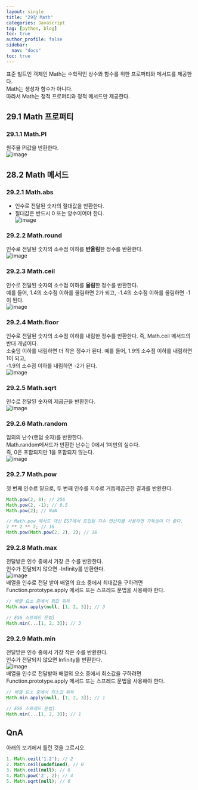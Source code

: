 ```yaml
---
layout: single
title: "29장 Math"
categories: Javascript
tag: [python, blog]
toc: true
author_profile: false
sidebar:
  nav: "docs"
toc: true
---
```


표준 빌트인 객체인 Math는 수학적인 상수와 함수를 위한 프로퍼티와 메서드를 제공한다.<br>
Math는 생성자 함수가 아니다.<br>
따라서 Math는 정적 프로퍼티와 정적 메서드만 제공한다.
## 29.1 Math 프로퍼티
### 29.1.1 Math.PI
원주율 PI값을 반환한다.<br>
![image](https://github.com/jiyoon-lee/jiyoon-lee.github.io/assets/59562141/a684d010-7f00-4421-b843-d99c222c898a)

## 28.2 Math 메서드
### 29.2.1 Math.abs
- 인수로 전달된 숫자의 절대값을 반환한다.
- 절대값은 반드시 0 또는 양수이어야 한다.<br>
![image](https://github.com/jiyoon-lee/jiyoon-lee.github.io/assets/59562141/fc09cd8e-ad5b-475b-9e02-3847baf8ab7c)

### 29.2.2 Math.round
인수로 전달된 숫자의 소수점 이하를 **반올림**한 정수를 반환한다.<br>
![image](https://github.com/jiyoon-lee/jiyoon-lee.github.io/assets/59562141/4125fe3b-0f8a-48dd-a652-ecf405c87d3e)

### 29.2.3 Math.ceil
인수로 전달된 숫자의 소수점 이하를 **올림**한 정수를 반환한다.<br>
예를 들어, 1.4의 소수점 이하를 올림하면 2가 되고, -1.4의 소수점 이하를 올림하면 -1이 된다.<br>
![image](https://github.com/jiyoon-lee/jiyoon-lee.github.io/assets/59562141/2124d8fd-2c62-4688-ac9d-8d87e314ccb5)

### 29.2.4 Math.floor
인수로 전달된 숫자의 소수점 이하를 내림한 정수를 반환한다. 즉, Math.ceil 메서드의 반대 개념이다.<br>
소숮덤 이하를 내림하면 더 작은 정수가 된다. 예를 들어, 1.9의 소수점 이하를 내림하면 1이 되고,<br>
-1.9의 소수점 이하를 내림하면 -2가 된다.<br>
![image](https://github.com/jiyoon-lee/jiyoon-lee.github.io/assets/59562141/6e900f0e-7cbf-4045-9ba5-3c03de5b11cf)

### 29.2.5 Math.sqrt
인수로 전달된 숫자의 제곱근을 반환한다.<br>
![image](https://github.com/jiyoon-lee/jiyoon-lee.github.io/assets/59562141/3df80b03-64ba-4ed0-aa8c-2a371098d031)

### 29.2.6 Math.random
임의의 난수(랜덤 숫자)를 반환한다.<br>
Math.random메서드가 반환한 난수는 0에서 1미만의 실수다.<br>
즉, 0은 포함되지만 1을 포함되지 않는다.<br>
![image](https://github.com/jiyoon-lee/jiyoon-lee.github.io/assets/59562141/1452e781-e94b-47dd-9e05-5da4e12f2c1f)

### 29.2.7 Math.pow
첫 번째 인수르 밑으로, 두 번째 인수를 지수로 거듭제곱근한 결과를 반환한다.
```javascript
Math.pow(2, 8); // 256
Math.pow(2, -1); // 0.5
Math.pow(2); // NaN

// Math.pow 메서드 대신 ES7에서 도입된 지수 연산자를 사용하면 가독성이 더 좋다.
2 ** 2 ** 2; // 16
Math.pow(Math.pow(2, 2), 2); // 16
```

### 29.2.8 Math.max
전달받은 인수 중에서 가장 큰 수를 반환한다.<br>
인수가 전달되지 않으면 -Infinity를 반환한다.<br>
![image](https://github.com/jiyoon-lee/jiyoon-lee.github.io/assets/59562141/ba70e70e-2e14-4a88-b58a-322b15ad848f)<br>
배열을 인수로 전달 받아 배열의 요소 중에서 최대값을 구하려면 Function.prototype.apply 메서드 또는 스프레드 문법을 사용해야 한다.
```javascript
// 배열 요소 중에서 최값 취득
Math.max.apply(null, [1, 2, 3]); // 3

// ES6 스프레드 문법]
Math.min(...[1, 2, 3]); // 3
```

### 29.2.9 Math.min
전달받은 인수 중에서 가장 작은 수를 반환한다.<br>
인수가 전달되지 않으면 Infinity를 반환한다.<br>
![image](https://github.com/jiyoon-lee/jiyoon-lee.github.io/assets/59562141/2c37f81d-2b42-4e7b-b08c-8e0d921a9e88)<br>
배열을 인수로 전달받아 배열의 요소 중에서 최소값을 구하려면 Function.prototype.apply 메서드 또는 스프레드 문법을 사용해야 한다.
```javascript
// 배열 요소 중에서 최소값 취득
Math.min.apply(null, [1, 2, 3]); // 1

// ES6 스프레드 문법]
Math.min(...[1, 2, 3]); // 1
```

## QnA
아래의 보기에서 틀린 것을 고르시오.
```javascript
1. Math.ceil('1.2'); // 2
2. Math.ceil(undefined); // 0
3. Math.ceil(null); // 0
4. Math.pow('2', 2); // 4
5. Math.sqrt(null); // 0
```
